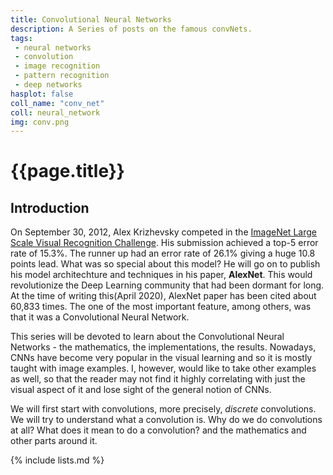 ```yaml
---
title: Convolutional Neural Networks
description: A Series of posts on the famous convNets.
tags: 
 - neural networks
 - convolution
 - image recognition
 - pattern recognition
 - deep networks
hasplot: false
coll_name: "conv_net"
coll: neural_network
img: conv.png
---
```


# {{page.title}}

## Introduction

On September 30, 2012, Alex Krizhevsky competed in the [ImageNet Large Scale Visual Recognition Challenge](http://image-net.org/challenges/LSVRC/2012/). His submission achieved a top-5 error rate of 15.3%. The runner up had an error rate of 26.1% giving a huge 10.8 points lead. What was so special about this model? He will go on to publish his model architechture and techniques in his paper, **AlexNet**. This would revolutionize the Deep Learning community that had been dormant for long. At the time of writing this(April 2020), AlexNet paper has been cited about 60,833 times. The one of the most important feature, among others, was that it was a Convolutional Neural Network.

This series will be devoted to learn about the Convolutional Neural Networks -  the mathematics, the implementations, the results. Nowadays, CNNs have become very popular in the visual learning and so it is mostly taught with image examples. I, however, would like to take other examples as well, so that the reader may not find it highly correlating with just the visual aspect of it and lose sight of the general notion of CNNs. 

We will first start with convolutions, more precisely, _discrete_ convolutions. We will try to understand what a convolution is. Why do we do convolutions at all? What does it mean to do a convolution? and the mathematics and other parts around it.

{% include lists.md %}